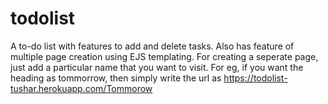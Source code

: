 # todolist

A to-do list with features to add and delete tasks. Also has feature of multiple page creation using EJS templating. For creating a seperate page, just add a particular name that you want to visit. For eg, if you want the heading as tommorrow, then simply write the url as
https://todolist-tushar.herokuapp.com/Tommorow
